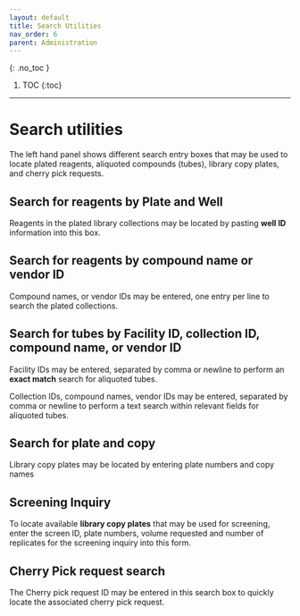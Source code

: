 ```yaml
---
layout: default
title: Search Utilities
nav_order: 6
parent: Administration
---
```

{: .no_toc }

1. TOC
{:toc}
---


# Search utilities

The left hand panel shows different search entry boxes that may be used to locate plated reagents, aliquoted compounds (tubes), library copy plates, and cherry pick requests.

## Search for reagents by Plate and Well 

Reagents in the plated library collections may be located by pasting **well ID** information into this box.

## Search for reagents by compound name or vendor ID

Compound names, or vendor IDs may be entered, one entry per line to search the plated collections.

## Search for tubes by Facility ID, collection ID, compound name, or vendor ID

Facility IDs may be entered, separated by comma or newline to perform an **exact match** search for aliquoted tubes.

Collection IDs, compound names, vendor IDs may be entered, separated by comma or newline to perform a text search within relevant fields for aliquoted tubes.

## Search for plate and copy

Library copy plates may be located by entering plate numbers and copy names

## Screening Inquiry

To locate available **library copy plates** that may be used for screening, enter the screen ID, plate numbers, volume requested and number of replicates for the screening inquiry into this form.

## Cherry Pick request search

The Cherry pick request ID may be entered in this search box to quickly locate the associated cherry pick request.

